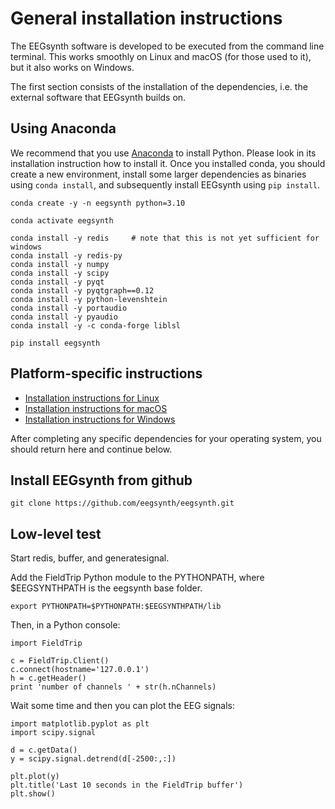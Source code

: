 # General installation instructions

The EEGsynth software is developed to be executed from the command line terminal. This works smoothly on Linux and macOS (for those used to it), but it also works on Windows.

The first section consists of the installation of the dependencies, i.e. the external software that EEGsynth builds on.


## Using Anaconda

We recommend that you use [Anaconda](https://www.anaconda.com) to install Python. Please look in its installation instruction how to install it. Once you installed conda, you should create a new environment, install some larger dependencies as binaries using `conda install`, and subsequently install EEGsynth using `pip install`.

```
conda create -y -n eegsynth python=3.10

conda activate eegsynth

conda install -y redis     # note that this is not yet sufficient for windows
conda install -y redis-py
conda install -y numpy
conda install -y scipy
conda install -y pyqt
conda install -y pyqtgraph==0.12
conda install -y python-levenshtein
conda install -y portaudio
conda install -y pyaudio
conda install -y -c conda-forge liblsl

pip install eegsynth
```

## Platform-specific instructions

- [Installation instructions for Linux](installation-linux.md)
- [Installation instructions for macOS](installation-macos.md)
- [Installation instructions for Windows](installation-windows.md)

After completing any specific dependencies for your operating system, you should return here and continue below.

## Install EEGsynth from github

```
git clone https://github.com/eegsynth/eegsynth.git
```

## Low-level test

Start redis, buffer, and generatesignal.

Add the FieldTrip Python module to the PYTHONPATH, where \$EEGSYNTHPATH is the eegsynth base folder.

```
export PYTHONPATH=$PYTHONPATH:$EEGSYNTHPATH/lib
```

Then, in a Python console:

```
import FieldTrip

c = FieldTrip.Client()
c.connect(hostname='127.0.0.1')
h = c.getHeader()
print 'number of channels ' + str(h.nChannels)
```

Wait some time and then you can plot the EEG signals:

```
import matplotlib.pyplot as plt
import scipy.signal

d = c.getData()
y = scipy.signal.detrend(d[-2500:,:])

plt.plot(y)
plt.title('Last 10 seconds in the FieldTrip buffer')
plt.show()
```
